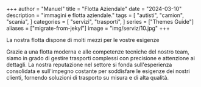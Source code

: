 +++
author = "Manuel"
title = "Flotta Aziendale"
date = "2024-03-10"
description = "immagini e flotta aziendale."
tags = [
    "autisti",
    "camion",
    "scania",
]
categories = [
    "servizi",
    "trasporti",
]
series = ["Themes Guide"]
aliases = ["migrate-from-jekyl"]
image = "img/serviz/10.jpg"
+++

La nostra flotta dispone di molti mezzi per le vostre esigenze
<!--more--> Grazie a una flotta moderna e alle competenze tecniche del nostro team, siamo in grado di gestire trasporti complessi con precisione e attenzione ai dettagli. La nostra reputazione nel settore si fonda sull'esperienza consolidata e sull'impegno costante per soddisfare le esigenze dei nostri clienti, fornendo soluzioni di trasporto su misura e di alta qualità.

